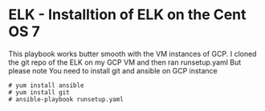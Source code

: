 # ELK - Installtion of ELK on the Cent OS 7 
This playbook works butter smooth with the VM instances of GCP. 
I cloned the git repo of the ELK on my GCP VM and then ran runsetup.yaml But please note You need to install git and ansible on GCP instance 

```
# yum install ansible 
# yum install git 
# ansible-playbook runsetup.yaml 
```
